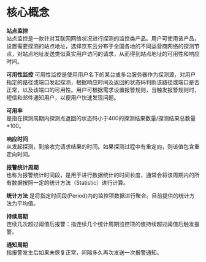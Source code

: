 # 核心概念  
**站点监控**  
站点监控是一款针对互联网网络状况进行探测的监控类产品。用户可使用该产品，设置需要探测的站点地址，选择京东云分布于全国各地的不同运营商网络的探测节点，对站点地址发送类似真实用户访问的请求，从而得到站点地址的可用性和响应时间。  

**可用性监控** 
可用性监控是使用用户名下的某台或多台服务器作为探测源，对用户指定的路径或端口发起探测，根据响应时间及返回的状态码判断该路径或端口是否正常，以及该端口的可用性。用户可根据需求设置报警规则，当触发报警规则时，短信和邮件通知用户，以便用户快速发现问题。  

**可用率**  
是指在探测周期内探测点返回的状态码小于400的探测结果数量/探测结果总数量*100。  

**响应时间**  
从发起探测，到接收完请求结果的时间。如果探测过程中有重定向，则该值包含重定向时间。  

**报警统计周期**   
也称为报警统计时间段，是用于进行数据统计的时间长度，通常会将该周期内的所有数据按照一定的统计方法（Statistic）进行计算。  

**统计方法** 
是将指定时间段(Period)内的监控项数据进行聚合。目前提供的统计方法为平均值。  

**持续周期**  
连续几次超过阈值后报警：指连续几个统计周期监控项的值持续超过阈值后触发报警。  

**通知周期**  
指报警发生后如果未恢复正常，间隔多久再次发送一次报警通知。





